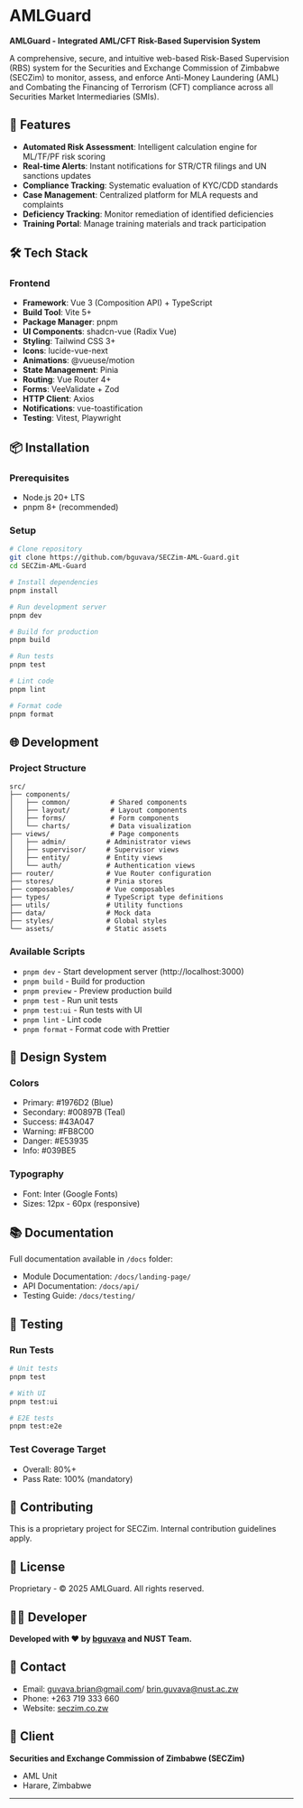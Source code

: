 # AMLGuard

**AMLGuard - Integrated AML/CFT Risk-Based Supervision System**

A comprehensive, secure, and intuitive web-based Risk-Based Supervision (RBS) system for the Securities and Exchange Commission of Zimbabwe (SECZim) to monitor, assess, and enforce Anti-Money Laundering (AML) and Combating the Financing of Terrorism (CFT) compliance across all Securities Market Intermediaries (SMIs).

## 🚀 Features

- **Automated Risk Assessment**: Intelligent calculation engine for ML/TF/PF risk scoring
- **Real-time Alerts**: Instant notifications for STR/CTR filings and UN sanctions updates
- **Compliance Tracking**: Systematic evaluation of KYC/CDD standards
- **Case Management**: Centralized platform for MLA requests and complaints
- **Deficiency Tracking**: Monitor remediation of identified deficiencies
- **Training Portal**: Manage training materials and track participation

## 🛠️ Tech Stack

### Frontend
- **Framework**: Vue 3 (Composition API) + TypeScript
- **Build Tool**: Vite 5+
- **Package Manager**: pnpm
- **UI Components**: shadcn-vue (Radix Vue)
- **Styling**: Tailwind CSS 3+
- **Icons**: lucide-vue-next
- **Animations**: @vueuse/motion
- **State Management**: Pinia
- **Routing**: Vue Router 4+
- **Forms**: VeeValidate + Zod
- **HTTP Client**: Axios
- **Notifications**: vue-toastification
- **Testing**: Vitest, Playwright

## 📦 Installation

### Prerequisites
- Node.js 20+ LTS
- pnpm 8+ (recommended)

### Setup

```bash
# Clone repository
git clone https://github.com/bguvava/SECZim-AML-Guard.git
cd SECZim-AML-Guard

# Install dependencies
pnpm install

# Run development server
pnpm dev

# Build for production
pnpm build

# Run tests
pnpm test

# Lint code
pnpm lint

# Format code
pnpm format
```

## 🌐 Development

### Project Structure
```
src/
├── components/
│   ├── common/          # Shared components
│   ├── layout/          # Layout components
│   ├── forms/           # Form components
│   └── charts/          # Data visualization
├── views/               # Page components
│   ├── admin/          # Administrator views
│   ├── supervisor/     # Supervisor views
│   ├── entity/         # Entity views
│   └── auth/           # Authentication views
├── router/             # Vue Router configuration
├── stores/             # Pinia stores
├── composables/        # Vue composables
├── types/              # TypeScript type definitions
├── utils/              # Utility functions
├── data/               # Mock data
├── styles/             # Global styles
└── assets/             # Static assets
```

### Available Scripts

- `pnpm dev` - Start development server (http://localhost:3000)
- `pnpm build` - Build for production
- `pnpm preview` - Preview production build
- `pnpm test` - Run unit tests
- `pnpm test:ui` - Run tests with UI
- `pnpm lint` - Lint code
- `pnpm format` - Format code with Prettier

## 🎨 Design System

### Colors
- Primary: #1976D2 (Blue)
- Secondary: #00897B (Teal)
- Success: #43A047
- Warning: #FB8C00
- Danger: #E53935
- Info: #039BE5

### Typography
- Font: Inter (Google Fonts)
- Sizes: 12px - 60px (responsive)

## 📚 Documentation

Full documentation available in `/docs` folder:
- Module Documentation: `/docs/landing-page/`
- API Documentation: `/docs/api/`
- Testing Guide: `/docs/testing/`

## 🧪 Testing

### Run Tests
```bash
# Unit tests
pnpm test

# With UI
pnpm test:ui

# E2E tests
pnpm test:e2e
```

### Test Coverage Target
- Overall: 80%+
- Pass Rate: 100% (mandatory)

## 🤝 Contributing

This is a proprietary project for SECZim. Internal contribution guidelines apply.

## 📄 License

Proprietary - © 2025 AMLGuard. All rights reserved.

## 👨‍💻 Developer

**Developed with ❤️ by [bguvava](https://bguvava.github.io/portfolio/) and NUST Team.**

## 📧 Contact

- Email: guvava.brian@gmail.com/ brin.guvava@nust.ac.zw
- Phone: +263 719 333 660
- Website: [seczim.co.zw](https://seczim.co.zw/)

## 🏢 Client

**Securities and Exchange Commission of Zimbabwe (SECZim)**
- AML Unit
- Harare, Zimbabwe

---

